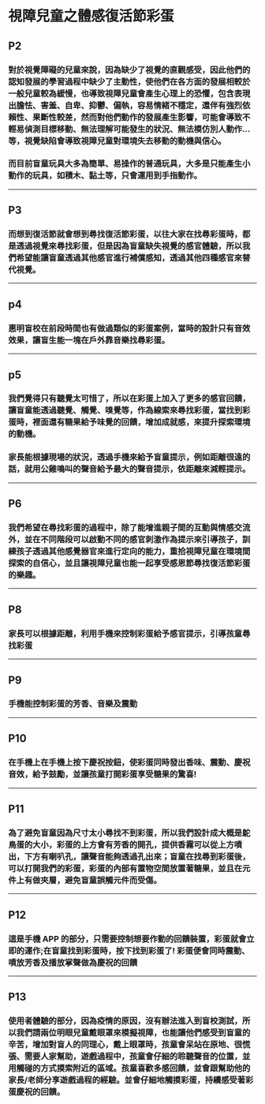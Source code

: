 # 視障兒童之體感復活節彩蛋

## P2

### 對於視覺障礙的兒童來說，因為缺少了視覺的直觀感受，因此他們的認知發展的學習過程中缺少了主動性，使他們在各方面的發展相較於一般兒童較為緩慢，也導致視障兒童會產生心理上的恐懼，包含表現出膽怯、害羞、自卑、抑鬱、偏執，容易情緒不穩定，還伴有強烈依賴性、果斷性較差，然而對他們動作的發展產生影響，可能會導致不輕易偵測目標移動、無法理解可能發生的狀況、無法模仿別人動作…等，視覺缺陷會導致視障兒童對環境失去移動的動機與信心。

### 而目前盲童玩具大多為簡單、易操作的普通玩具，大多是只能產生小動作的玩具，如積木、黏土等，只會運用到手指動作。

---

## P3

### 而想到復活節就會想到尋找復活節彩蛋，以往大家在找尋彩蛋時，都是透過視覺來尋找彩蛋，但是因為盲童缺失視覺的感官體驗，所以我們希望能讓盲童透過其他感官進行補償感知，透過其他四種感官來替代視覺。

---

## p4

### 惠明盲校在前段時間也有做過類似的彩蛋案例，當時的設計只有音效效果，讓盲生能一塊在戶外靠音樂找尋彩蛋。

---

## p5

### 我們覺得只有聽覺太可惜了，所以在彩蛋上加入了更多的感官回饋，讓盲童能透過聽覺、觸覺、嗅覺等，作為線索來尋找彩蛋，當找到彩蛋時，裡面還有糖果給予味覺的回饋，增加成就感，來提升探索環境的動機。

### 家長能根據現場的狀況，透過手機來給予盲童提示，例如距離很遠的話，就用公雞鳴叫的聲音給予最大的聲音提示，依距離來減輕提示。

---

## P6

### 我們希望在尋找彩蛋的過程中，除了能增進親子間的互動與情感交流外，並在不同階段可以啟動不同的感官刺激作為提示來引導孩子，訓練孩子透過其他感覺器官來進行定向的能力，重拾視障兒童在環境間探索的自信心，並且讓視障兒童也能一起享受感恩節尋找復活節彩蛋的樂趣。

---

## P8

### 家長可以根據距離，利用手機來控制彩蛋給予感官提示，引導孩童尋找彩蛋

---

## P9

### 手機能控制彩蛋的芳香、音樂及震動

---

## P10

### 在手機上在手機上按下慶祝按鈕，使彩蛋同時發出香味、震動、慶祝音效，給予鼓勵，並讓孩童打開彩蛋享受糖果的驚喜!

---

## P11

### 為了避免盲童因為尺寸太小尋找不到彩蛋，所以我們設計成大概是鴕鳥蛋的大小，彩蛋的上方會有芳香的開孔，提供香霧可以從上方噴出，下方有喇叭孔，讓聲音能夠透過孔出來；盲童在找尋到彩蛋後，可以打開我們的彩蛋，彩蛋的內部有置物空間放置著糖果，並且在元件上有做夾層，避免盲童誤觸元件而受傷。

---

## P12

### 這是手機 APP 的部分，只需要控制想要作動的回饋裝置，彩蛋就會立即的運作;在盲童找到彩蛋時，按下找到彩蛋了! 彩蛋便會同時震動、噴放芳香及播放掌聲做為慶祝的回饋

---

## P13

### 使用者體驗的部分，因為疫情的原因，沒有辦法進入到盲校測試，所以我們請兩位明眼兒童戴眼罩來模擬視障，也能讓他們感受到盲童的辛苦，增加對盲人的同理心，戴上眼罩時，孩童會呆站在原地、很慌張、需要人家幫助，遊戲過程中，孩童會仔細的聆聽聲音的位置，並用觸碰的方式摸索附近的區域。孩童喜歡多感回饋，並會跟幫助他的家長/老師分享遊戲過程的經驗。並會仔細地觸摸彩蛋，持續感受著彩蛋慶祝的回饋。
